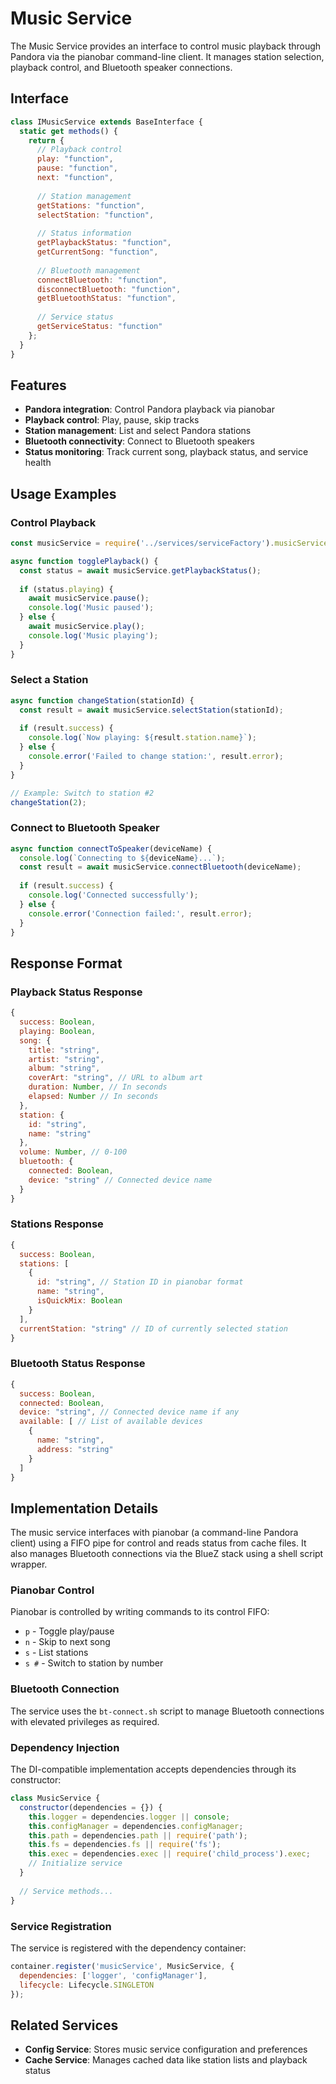 # Music Service

The Music Service provides an interface to control music playback through Pandora via the pianobar command-line client. It manages station selection, playback control, and Bluetooth speaker connections.

## Interface

```javascript
class IMusicService extends BaseInterface {
  static get methods() {
    return {
      // Playback control
      play: "function",
      pause: "function",
      next: "function",
      
      // Station management
      getStations: "function",
      selectStation: "function",
      
      // Status information
      getPlaybackStatus: "function",
      getCurrentSong: "function",
      
      // Bluetooth management
      connectBluetooth: "function",
      disconnectBluetooth: "function",
      getBluetoothStatus: "function",
      
      // Service status
      getServiceStatus: "function"
    };
  }
}
```

## Features

- **Pandora integration**: Control Pandora playback via pianobar
- **Playback control**: Play, pause, skip tracks
- **Station management**: List and select Pandora stations
- **Bluetooth connectivity**: Connect to Bluetooth speakers
- **Status monitoring**: Track current song, playback status, and service health

## Usage Examples

### Control Playback

```javascript
const musicService = require('../services/serviceFactory').musicService;

async function togglePlayback() {
  const status = await musicService.getPlaybackStatus();
  
  if (status.playing) {
    await musicService.pause();
    console.log('Music paused');
  } else {
    await musicService.play();
    console.log('Music playing');
  }
}
```

### Select a Station

```javascript
async function changeStation(stationId) {
  const result = await musicService.selectStation(stationId);
  
  if (result.success) {
    console.log(`Now playing: ${result.station.name}`);
  } else {
    console.error('Failed to change station:', result.error);
  }
}

// Example: Switch to station #2
changeStation(2);
```

### Connect to Bluetooth Speaker

```javascript
async function connectToSpeaker(deviceName) {
  console.log(`Connecting to ${deviceName}...`);
  const result = await musicService.connectBluetooth(deviceName);
  
  if (result.success) {
    console.log('Connected successfully');
  } else {
    console.error('Connection failed:', result.error);
  }
}
```

## Response Format

### Playback Status Response

```javascript
{
  success: Boolean,
  playing: Boolean,
  song: {
    title: "string",
    artist: "string",
    album: "string",
    coverArt: "string", // URL to album art
    duration: Number, // In seconds
    elapsed: Number // In seconds
  },
  station: {
    id: "string",
    name: "string"
  },
  volume: Number, // 0-100
  bluetooth: {
    connected: Boolean,
    device: "string" // Connected device name
  }
}
```

### Stations Response

```javascript
{
  success: Boolean,
  stations: [
    {
      id: "string", // Station ID in pianobar format
      name: "string",
      isQuickMix: Boolean
    }
  ],
  currentStation: "string" // ID of currently selected station
}
```

### Bluetooth Status Response

```javascript
{
  success: Boolean,
  connected: Boolean,
  device: "string", // Connected device name if any
  available: [ // List of available devices
    {
      name: "string",
      address: "string"
    }
  ]
}
```

## Implementation Details

The music service interfaces with pianobar (a command-line Pandora client) using a FIFO pipe for control and reads status from cache files. It also manages Bluetooth connections via the BlueZ stack using a shell script wrapper.

### Pianobar Control

Pianobar is controlled by writing commands to its control FIFO:
- `p` - Toggle play/pause
- `n` - Skip to next song
- `s` - List stations
- `s #` - Switch to station by number

### Bluetooth Connection

The service uses the `bt-connect.sh` script to manage Bluetooth connections with elevated privileges as required.

### Dependency Injection

The DI-compatible implementation accepts dependencies through its constructor:

```javascript
class MusicService {
  constructor(dependencies = {}) {
    this.logger = dependencies.logger || console;
    this.configManager = dependencies.configManager;
    this.path = dependencies.path || require('path');
    this.fs = dependencies.fs || require('fs');
    this.exec = dependencies.exec || require('child_process').exec;
    // Initialize service
  }
  
  // Service methods...
}
```

### Service Registration

The service is registered with the dependency container:

```javascript
container.register('musicService', MusicService, {
  dependencies: ['logger', 'configManager'],
  lifecycle: Lifecycle.SINGLETON
});
```

## Related Services

- **Config Service**: Stores music service configuration and preferences
- **Cache Service**: Manages cached data like station lists and playback status